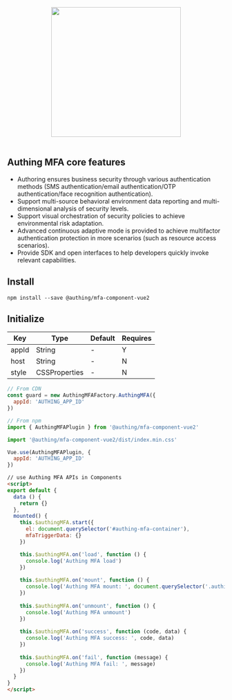 <div align=center>
  <img width="300" src="https://files.authing.co/authing-console/authing-logo-new-20210924.svg" />
</div>

<br />

## Authing MFA core features

- Authoring ensures business security through various authentication methods (SMS authentication/email authentication/OTP authentication/face recognition authentication).
- Support multi-source behavioral environment data reporting and multi-dimensional analysis of security levels.
- Support visual orchestration of security policies to achieve environmental risk adaptation.
- Advanced continuous adaptive mode is provided to achieve multifactor authentication protection in more scenarios (such as resource access scenarios).
- Provide SDK and open interfaces to help developers quickly invoke relevant capabilities.

## Install

``` shell
npm install --save @authing/mfa-component-vue2
```

## Initialize

|Key|Type|Default|Requires
|-----|----|----|----|
|appId|String| - |Y|
|host|String| - |N|
|style|CSSProperties| - |N|

``` javascript
// From CDN
const guard = new AuthingMFAFactory.AuthingMFA({
  appId: 'AUTHING_APP_ID'
})

// From npm
import { AuthingMFAPlugin } from '@authing/mfa-component-vue2'

import '@authing/mfa-component-vue2/dist/index.min.css'

Vue.use(AuthingMFAPlugin, {
  appId: 'AUTHING_APP_ID'
})
```

``` html
// use Authing MFA APIs in Components
<script>
export default {
  data () {
    return {}
  },
  mounted() {
    this.$authingMFA.start({
      el: document.querySelector('#authing-mfa-container'),
      mfaTriggerData: {}
    })

    this.$authingMFA.on('load', function () {
      console.log('Authing MFA load')
    })
    
    this.$authingMFA.on('mount', function () {
      console.log('Authing MFA mount: ', document.querySelector('.authing-mfa-content'))
    })
    
    this.$authingMFA.on('unmount', function () {
      console.log('Authing MFA unmount')
    })
    
    this.$authingMFA.on('success', function (code, data) {
      console.log('Authing MFA success: ', code, data)
    })
    
    this.$authingMFA.on('fail', function (message) {
      console.log('Authing MFA fail: ', message)
    })
  }
}
</script>
```